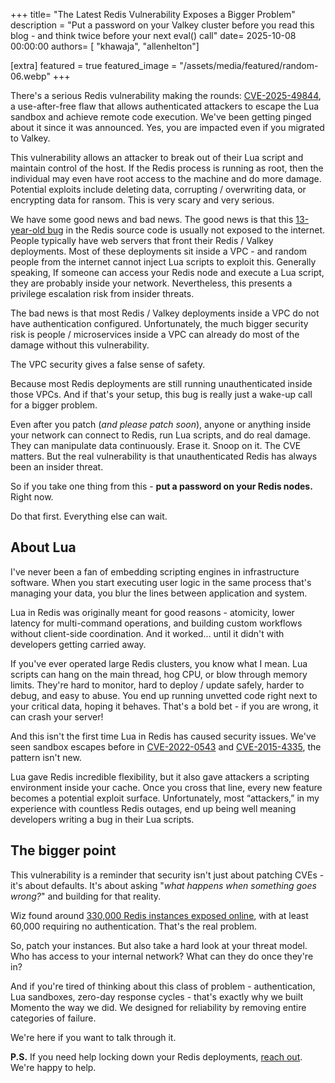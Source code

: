 +++
title= "The Latest Redis Vulnerability Exposes a Bigger Problem"
description = "Put a password on your Valkey cluster before you read this blog - and think twice before your next eval() call"
date= 2025-10-08 00:00:00
authors= [ "khawaja", "allenhelton"]

[extra]
featured = true
featured_image = "/assets/media/featured/random-06.webp"
+++

There's a serious Redis vulnerability making the rounds: [CVE-2025-49844](https://redis.io/blog/security-advisory-cve-2025-49844/), a use-after-free flaw that allows authenticated attackers to escape the Lua sandbox and achieve remote code execution. We've been getting pinged about it since it was announced. Yes, you are impacted even if you migrated to Valkey.

This vulnerability allows an attacker to break out of their Lua script and maintain control of the host. If the Redis process is running as root, then the individual may even have root access to the machine and do more damage. Potential exploits include deleting data, corrupting / overwriting data, or encrypting data for ransom. This is very scary and very serious.

We have some good news and bad news. The good news is that this [13-year-old bug](https://www.wiz.io/blog/wiz-research-redis-rce-cve-2025-49844) in the Redis source code is usually not exposed to the internet. People typically have web servers that front their Redis / Valkey deployments. Most of these deployments sit inside a VPC - and random people from the internet cannot inject Lua scripts to exploit this. Generally speaking, If someone can access your Redis node and execute a Lua script, they are probably inside your network. Nevertheless, this presents a privilege escalation risk from insider threats.

The bad news is that most Redis / Valkey deployments inside a VPC do not have authentication configured. Unfortunately, the much bigger security risk is people / microservices inside a VPC can already do most of the damage without this vulnerability.

The VPC security gives a false sense of safety.

Because most Redis deployments are still running unauthenticated inside those VPCs. And if that's your setup, this bug is really just a wake-up call for a bigger problem.

Even after you patch (*and please patch soon*), anyone or anything inside your network can connect to Redis, run Lua scripts, and do real damage. They can manipulate data continuously. Erase it. Snoop on it. The CVE matters. But the real vulnerability is that unauthenticated Redis has always been an insider threat.

So if you take one thing from this - **put a password on your Redis nodes.** Right now.

Do that first. Everything else can wait.

## About Lua

I've never been a fan of embedding scripting engines in infrastructure software. When you start executing user logic in the same process that's managing your data, you blur the lines between application and system.

Lua in Redis was originally meant for good reasons - atomicity, lower latency for multi-command operations, and building custom workflows without client-side coordination. And it worked… until it didn't with developers getting carried away.

If you've ever operated large Redis clusters, you know what I mean. Lua scripts can hang on the main thread, hog CPU, or blow through memory limits. They're hard to monitor, hard to deploy / update safely,  harder to debug, and easy to abuse. You end up running unvetted code right next to your critical data, hoping it behaves. That's a bold bet - if you are wrong, it can crash your server!

And this isn't the first time Lua in Redis has caused security issues. We've seen sandbox escapes before in [CVE-2022-0543](https://nvd.nist.gov/vuln/detail/cve-2022-0543) and [CVE-2015-4335](https://redis.io/blog/cve-2015-4335dsa-3279-redis-lua-sandbox-escape/), the pattern isn't new.

Lua gave Redis incredible flexibility, but it also gave attackers a scripting environment inside your cache. Once you cross that line, every new feature becomes a potential exploit surface. Unfortunately, most “attackers,” in my experience with countless Redis outages, end up being well meaning developers writing a bug in their Lua scripts.

## The bigger point

This vulnerability is a reminder that security isn't just about patching CVEs - it's about defaults. It's about asking "*what happens when something goes wrong?*" and building for that reality.

Wiz found around [330,000 Redis instances exposed online](https://www.wiz.io/blog/wiz-research-redis-rce-cve-2025-49844), with at least 60,000 requiring no authentication. That's the real problem.

So, patch your instances. But also take a hard look at your threat model. Who has access to your internal network? What can they do once they're in?

And if you're tired of thinking about this class of problem - authentication, Lua sandboxes, zero-day response cycles - that's exactly why we built Momento the way we did. We designed for reliability by removing entire categories of failure.

We're here if you want to talk through it.

**P.S.** If you need help locking down your Redis deployments, [reach out](https://www.linkedin.com/in/kshams/). We're happy to help.
